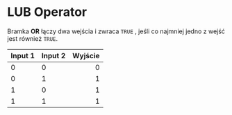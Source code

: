 # LUB Operator

Bramka **OR** łączy dwa wejścia i zwraca `TRUE` , jeśli co najmniej jedno z wejść jest również `TRUE`.

| Input 1 | Input 2 | Wyjście |
| ------- | ------- | -------:|
| 0       | 0       |       0 |
| 0       | 1       |       1 |
| 1       | 0       |       1 |
| 1       | 1       |       1 |